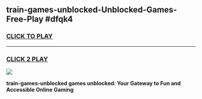 
## train-games-unblocked-Unblocked-Games-Free-Play #dfqk4
<h3>
<a href="https://us.freeplayer.one?title=train-games-unblocked&ref=9M">CLICK TO PLAY</a></h3>
<hr>

<h3>
<a href="https://us.freeplayer.one?title=train-games-unblocked&ref=9M">CLICK 2 PLAY</a>
  
</h3>

<a href="https://us.freeplayer.one?title=train-games-unblocked&ref=9M"><img src="https://clearcache.store/games.png"></a>


**train-games-unblocked games unblocked: Your Gateway to Fun and Accessible Online Gaming**
